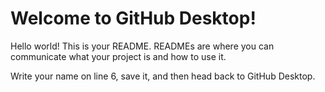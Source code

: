 # Welcome to GitHub Desktop!
Hello world!
This is your README. READMEs are where you can communicate what your project is and how to use it.

Write your name on line 6, save it, and then head back to GitHub Desktop.
